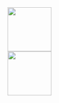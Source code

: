 <div id="header" align="center">
  <img src="https://giphy.com/embed/nFLW7PNGgN3lI68rdv](https://media.giphy.com/media/nFLW7PNGgN3lI68rdv/giphy.gif" width="100"/>
</div>

<div id="header" align="center">
  <img src="https://media.giphy.com/media/M9gbBd9nbDrOTu1Mqx/giphy.gif" width="100"/>
</div>
